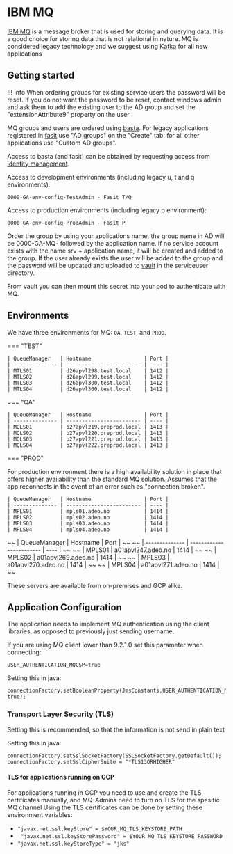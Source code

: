 # IBM MQ

[IBM MQ][ibm-mq] is a message broker that is used for storing and querying data. It is a good choice for storing data that is not relational in nature. MQ is considered legacy technology and we suggest using [Kafka](./kafka/README.md) for all new applications

[ibm-mq]: https://www.ibm.com/docs/en/ibm-mq/9.0

## Getting started

!!! info
    When ordering groups for existing service users the password will be reset. If you do not want the password to be reset, contact windows admin and ask them to add the existing user to the AD group and set the "extensionAttribute9" property on the user

MQ groups and users are ordered using [basta](https://basta.intern.nav.no).
For legacy applications registered in [fasit](https://fasit.adeo.no) use "AD groups" on the "Create" tab,
for all other applications use "Custom AD groups".

Access to basta (and fasit) can be obtained by requesting access from [identity management](mailto:nav.it.identhandtering@nav.no).

Access to development environments (including legacy u, t and q environments):

```
0000-GA-env-config-TestAdmin - Fasit T/Q
```

Access to production environments (including legacy p environment):

```
0000-GA-env-config-ProdAdmin - Fasit P
```

Order the group by using your applications name, the group name in AD will be 0000-GA-MQ- followed by the application name.
If no service account exists with the name srv + application name, it will be created and added to the group.
If the user already exists the user will be added to the group and the password will be updated
and uploaded to [vault](https://vault.adeo.no) in the serviceuser directory.

From vault you can then mount this secret into your pod to authenticate with MQ.

## Environments

We have three environments for MQ: `QA`, `TEST`, and `PROD`.

=== "TEST"

    | QueueManager   | Hostname                 | Port |
    | -------------- | ------------------------ | ---- |
    | MTLS01         | d26apvl298.test.local    | 1412 |
    | MTLS02         | d26apvl299.test.local    | 1412 |
    | MTLS03         | d26apvl300.test.local    | 1412 |
    | MTLS04         | d26apvl300.test.local    | 1412 |

=== "QA"

    | QueueManager   | Hostname                 | Port |
    | -------------- | ------------------------ | ---- |
    | MQLS01         | b27apvl219.preprod.local | 1413 |
    | MQLS02         | b27apvl220.preprod.local | 1413 |
    | MQLS03         | b27apvl221.preprod.local | 1413 |
    | MQLS04         | b27apvl222.preprod.local | 1413 |

=== "PROD"

For production environment there is a high availability solution in place that offers higher availability than the standard MQ solution.
Assumes that the app reconnects in the event of an error such as "connection broken".

    | QueueManager   | Hostname                 | Port |  
    | -------------- | ------------------------ | ---- |
    | MPLS01         | mpls01.adeo.no           | 1414 |
    | MPLS02         | mpls02.adeo.no           | 1414 |
    | MPLS03         | mpls03.adeo.no           | 1414 |
    | MPLS04         | mpls04.adeo.no           | 1414 |

 ~~ | QueueManager   | Hostname                 | Port | ~~
 ~~ | -------------- | ------------------------ | ---- | ~~
 ~~ | MPLS01         | a01apvl247.adeo.no       | 1414 | ~~
 ~~ | MPLS02         | a01apvl269.adeo.no       | 1414 | ~~
 ~~ | MPLS03         | a01apvl270.adeo.no       | 1414 | ~~
 ~~ | MPLS04         | a01apvl271.adeo.no       | 1414 | ~~


These servers are available from on-premises and GCP alike.

## Application Configuration

The application needs to implement MQ authentication using the client libraries, as opposed to previously just sending username.

If you are using MQ client lower than 9.2.1.0 set this parameter when connecting:

```
USER_AUTHENTICATION_MQCSP=true
```

Setting this in java:

```
connectionFactory.setBooleanProperty(JmsConstants.USER_AUTHENTICATION_MQCSP, true);
```

### Transport Layer Security (TLS)
Setting this is recommended, so that the information is not send in plain text

Setting this in java:

```
connectionFactory.setSslSocketFactory(SSLSocketFactory.getDefault());
connectionFactory.setSslCipherSuite = "*TLS13ORHIGHER"
```

#### TLS for applications running on GCP

For applications running in GCP you need to use and create the TLS certificates manually, and MQ-Admins need to turn on TLS for the spesific MQ channel
Using the TLS certificates can be done by setting these environment variables:

* ``` "javax.net.ssl.keyStore" = $YOUR_MQ_TLS_KEYSTORE_PATH  ```
* ``` "javax.net.ssl.keyStorePassword" = $YOUR_MQ_TLS_KEYSTORE_PASSWORD```
* ``` "javax.net.ssl.keyStoreType" = "jks" ```

